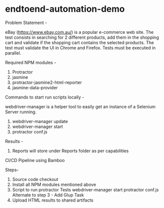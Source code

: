 # endtoend-automation-demo

Problem Statement -

eBay (https://www.ebay.com.au/) is a popular e-commerce web site.
The test consists in searching for 2 different products, add them in the shopping cart and
validate if the shopping cart contains the selected products.
The test must validate the UI in Chrome and Firefox. Tests must be executed in parallel.

Required NPM modules -

1. Protractor
2. jasmine
3. protractor-jasmine2-html-reporter
4. jasmine-data-provider

Commands to start run scripts locally -

webdriver-manager is a helper tool to easily get an instance of a Selenium Server running.

1. webdriver-manager update
2. webdriver-manager start
3. protractor conf.js

Results -

1. Reports will store under Reports folder as per capabilities

CI/CD Pipeline using Bamboo

Steps-
1. Source code checkout
2. Install all NPM modules mentioned above
3. Script to run protractor Tests
   webdriver-manager start
   protractor conf.js
Alternate to step 3 - Add Glup Task
4. Upload HTML results to shared artifacts
